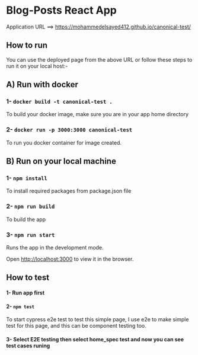 # Blog-Posts React App

Application URL ==> https://mohammedelsayed412.github.io/canonical-test/

## How to run

You can use the deployed page from the above URL or follow these steps to run it on your local host:-

## A) Run with docker 
### 1- `docker build -t canonical-test .`

To build your docker image, make sure you are in your app home directory 

### 2- `docker run -p 3000:3000 canonical-test`

To run you docker container for image created.

## B) Run on your local machine  
### 1- `npm install`

To install required packages from package.json file

### 2- `npm run build`

To build the app 

### 3- `npm run start`

Runs the app in the development mode.

Open [http://localhost:3000](http://localhost:3000) to view it in the browser.


## How to test

#### 1- Run app first

#### 2- `npm test`
To start cypress e2e test to test this simple page, I use e2e to make simple test for this page, and this can be component testing too.

#### 3- Select E2E testing then select home_spec test and now you can see test cases runing

